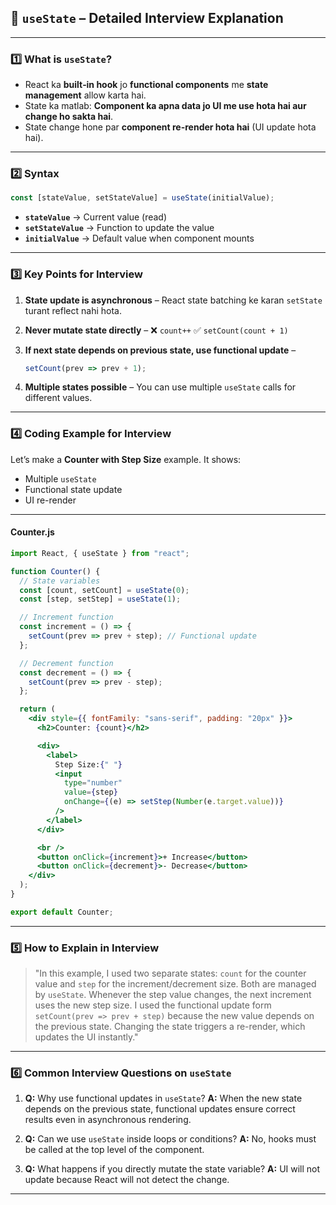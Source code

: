 ## 🧩 **`useState` – Detailed Interview Explanation**

---

### **1️⃣ What is `useState`?**

* React ka **built‑in hook** jo **functional components** me **state management** allow karta hai.
* State ka matlab: **Component ka apna data jo UI me use hota hai aur change ho sakta hai**.
* State change hone par **component re-render hota hai** (UI update hota hai).

---

### **2️⃣ Syntax**

```jsx
const [stateValue, setStateValue] = useState(initialValue);
```

* **`stateValue`** → Current value (read)
* **`setStateValue`** → Function to update the value
* **`initialValue`** → Default value when component mounts

---

### **3️⃣ Key Points for Interview**

1. **State update is asynchronous** –
   React state batching ke karan `setState` turant reflect nahi hota.

2. **Never mutate state directly** –
   ❌ `count++`
   ✅ `setCount(count + 1)`

3. **If next state depends on previous state, use functional update** –

   ```jsx
   setCount(prev => prev + 1);
   ```

4. **Multiple states possible** –
   You can use multiple `useState` calls for different values.

---

### **4️⃣ Coding Example for Interview**

Let’s make a **Counter with Step Size** example.
It shows:

* Multiple `useState`
* Functional state update
* UI re-render

---

#### **Counter.js**

```jsx
import React, { useState } from "react";

function Counter() {
  // State variables
  const [count, setCount] = useState(0);
  const [step, setStep] = useState(1);

  // Increment function
  const increment = () => {
    setCount(prev => prev + step); // Functional update
  };

  // Decrement function
  const decrement = () => {
    setCount(prev => prev - step);
  };

  return (
    <div style={{ fontFamily: "sans-serif", padding: "20px" }}>
      <h2>Counter: {count}</h2>

      <div>
        <label>
          Step Size:{" "}
          <input
            type="number"
            value={step}
            onChange={(e) => setStep(Number(e.target.value))}
          />
        </label>
      </div>

      <br />
      <button onClick={increment}>+ Increase</button>
      <button onClick={decrement}>- Decrease</button>
    </div>
  );
}

export default Counter;
```

---

### **5️⃣ How to Explain in Interview**

> "In this example, I used two separate states:
> `count` for the counter value and `step` for the increment/decrement size.
> Both are managed by `useState`.
> Whenever the step value changes, the next increment uses the new step size.
> I used the functional update form `setCount(prev => prev + step)` because the new value depends on the previous state.
> Changing the state triggers a re-render, which updates the UI instantly."

---

### **6️⃣ Common Interview Questions on `useState`**

1. **Q:** Why use functional updates in `useState`?
   **A:** When the new state depends on the previous state, functional updates ensure correct results even in asynchronous rendering.

2. **Q:** Can we use `useState` inside loops or conditions?
   **A:** No, hooks must be called at the top level of the component.

3. **Q:** What happens if you directly mutate the state variable?
   **A:** UI will not update because React will not detect the change.

---

